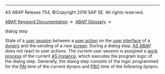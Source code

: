   

* * *

AS ABAP Release 754, ©Copyright 2019 SAP SE. All rights reserved.

[ABAP Keyword Documentation](javascript:call_link\('abenabap.htm'\)) →  [ABAP Glossary](javascript:call_link\('abenabap_glossary.htm'\)) → 

dialog step

State of a [user session](javascript:call_link\('abenuser_session_glosry.htm'\) "Glossary Entry") between a [user action](javascript:call_link\('abenuser_action_glosry.htm'\) "Glossary Entry") on the [user interface](javascript:call_link\('abenuser_interface_glosry.htm'\) "Glossary Entry") of a [dynpro](javascript:call_link\('abendynpro_glosry.htm'\) "Glossary Entry") and the sending of a new [screen](javascript:call_link\('abenscreen_glosry.htm'\) "Glossary Entry"). During a dialog step, [AS ABAP](javascript:call_link\('abensap_nw_abap_glosry.htm'\) "Glossary Entry") does not react to user actions. The current user session is assigned a [work process](javascript:call_link\('abenwork_process_glosry.htm'\) "Glossary Entry") of the current [AS Instance](javascript:call_link\('abenapplication_server_glosry.htm'\) "Glossary Entry"), which executes the program logic of the dialog step. Generally, the dialog step consists of the logic programmed for the [PAI](javascript:call_link\('abenpai_glosry.htm'\) "Glossary Entry") time of the current dynpro and [PBO](javascript:call_link\('abenpbo_glosry.htm'\) "Glossary Entry") time of the following dynpro.